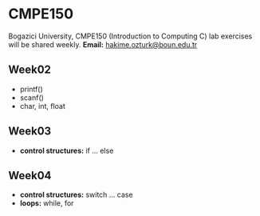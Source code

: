 # CMPE150
Bogazici University, CMPE150 (Introduction to Computing C) lab exercises will be shared weekly.
**Email:** hakime.ozturk@boun.edu.tr

## Week02
  
  * printf()
  * scanf()
  *  char, int, float


## Week03

  * **control structures:** if ... else

## Week04

  * **control structures:** switch ... case
  * **loops:** while, for
  



  










